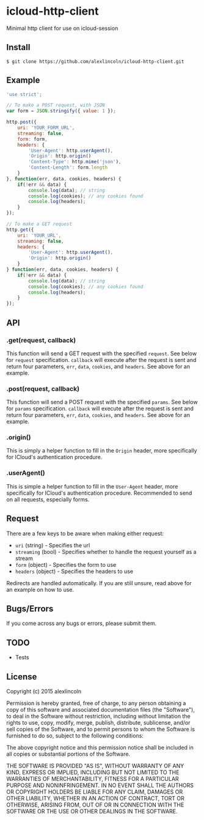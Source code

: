 # icloud-http-client
Minimal http client for use on icloud-session

## Install
    $ git clone https://github.com/alexlincoln/icloud-http-client.git

## Example

```javascript
'use strict';

// To make a POST request, with JSON
var form = JSON.stringify({ value: 1 });

http.post({
    uri: 'YOUR_FORM_URL',
    streaming: false,
    form: form,
    headers: {
        'User-Agent': http.userAgent(),
        'Origin': http.origin()
        'Content-Type': http.mime('json'),
        'Content-Length': form.length
    }
}, function(err, data, cookies, headers) {
    if(!err && data) {
        console.log(data); // string
        console.log(cookies); // any cookies found
        console.log(headers);
    }
});

// To make a GET request
http.get({
    uri: 'YOUR_URL',
    streaming: false,
    headers: {
        'User-Agent': http.userAgent(),
        'Origin': http.origin()
    }
} function(err, data, cookies, headers) {
    if(!err && data) {
        console.log(data); // string
        console.log(cookies); // any cookies found
        console.log(headers);
    }
});
```

## API
### .get(request, callback)
This function will send a GET request with the specified `request`.
See below for `request` specification. `callback` will execute after the request
is sent and return four parameters, `err`, `data`, `cookies`, and `headers`.
See above for an example.

### .post(request, callback)
This function will send a POST request with the specified `params`.
See below for `params` specification. `callback` will execute after the request
is sent and return four parameters, `err`, `data`, `cookies`, and `headers`.
See above for an example.

### .origin()
This is simply a helper function to fill in the `Origin` header, more
specifically for ICloud's authentication procedure.

### .userAgent()
This is simple a helper function to fill in the `User-Agent` header, more
specifically for ICloud's authentication procedure. Recommended to send on
all requests, especially forms.

## Request
There are a few keys to be aware when making either request:
- `uri` (string) - Specifies the url
- `streaming` (bool) - Specifies whether to handle the request yourself as a
stream
- `form` (object) - Specifies the form to use
- `headers` (object) - Specifies the headers to use

Redirects are handled automatically. If you are still unsure, read above for an
example on how to use.

## Bugs/Errors
If you come across any bugs or errors, please submit them.

## TODO
- Tests

## License
Copyright (c) 2015 alexlincoln

Permission is hereby granted, free of charge, to any person obtaining a copy
of this software and associated documentation files (the "Software"), to deal
in the Software without restriction, including without limitation the rights
to use, copy, modify, merge, publish, distribute, sublicense, and/or sell
copies of the Software, and to permit persons to whom the Software is
furnished to do so, subject to the following conditions:

The above copyright notice and this permission notice shall be included in
all copies or substantial portions of the Software.

THE SOFTWARE IS PROVIDED "AS IS", WITHOUT WARRANTY OF ANY KIND, EXPRESS OR
IMPLIED, INCLUDING BUT NOT LIMITED TO THE WARRANTIES OF MERCHANTABILITY,
FITNESS FOR A PARTICULAR PURPOSE AND NONINFRINGEMENT. IN NO EVENT SHALL THE
AUTHORS OR COPYRIGHT HOLDERS BE LIABLE FOR ANY CLAIM, DAMAGES OR OTHER
LIABILITY, WHETHER IN AN ACTION OF CONTRACT, TORT OR OTHERWISE, ARISING FROM,
OUT OF OR IN CONNECTION WITH THE SOFTWARE OR THE USE OR OTHER DEALINGS IN
THE SOFTWARE.
